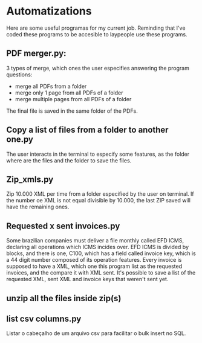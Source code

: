 # Automatizations
Here are some useful programas for my current job. Reminding that I've coded these programs to be accesible to laypeople use these programs.

## PDF merger.py:
3 types of merge, which ones the user especifies answering the program questions:
- merge all PDFs from a folder
- merge only 1 page from all PDFs of a folder
- merge multiple pages from all PDFs of a folder

The final file is saved in the same folder of the PDFs.

## **Copy a list of files from a folder to another one.py**
The user interacts in the terminal to especify some features, as the folder where are the files and the folder to save the files.

## **Zip_xmls.py**
Zip 10.000 XML per time from a folder especified by the user on terminal.
If the number oe XML is not equal divisible by 10.000, the last ZIP saved will have the remaining ones.

## **Requested x sent invoices.py**
Some brazilian companies must deliver a file monthly called EFD ICMS, declaring all operations which ICMS incides over. EFD ICMS is divided by blocks, and there is one, C100, which has a field called invoice key, which is a 44 digit number composed of its operation features. Every invoice is supposed to have a XML, which one this program list as the requested invoices, and the compare it with XML sent.
It's possible to save a list of the requested XML, sent XML and invoice keys that weren't sent yet.

## **unzip all the files inside zip(s)**

## **list csv columns.py**
Listar o cabeçalho de um arquivo csv para facilitar o bulk insert no SQL.
